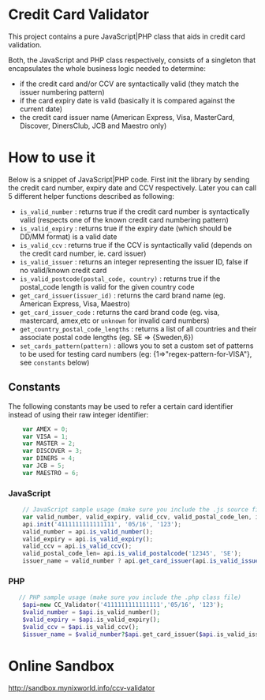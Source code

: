 # Credit Card Validator
This project contains a pure JavaScript|PHP class that aids in credit card validation.

Both, the JavaScript and PHP class respectively, consists of a singleton that encapsulates the whole business logic needed to determine:
- if the credit card and/or CCV are syntactically valid (they match the issuer numbering pattern)
- if the card expiry date is valid (basically it is compared against the current date)
- the credit card issuer name (American Express, Visa, MasterCard, Discover, DinersClub, JCB and Maestro only)

# How to use it

Below is a snippet of JavaScript|PHP code. First init the library by sending the credit card number, expiry date and CCV respectively. Later you can call 5 different helper functions described as following:
- `is_valid_number` : returns true if the credit card number is syntactically valid (respects one of the known credit card numbering pattern)
- `is_valid_expiry` : returns true if the expiry date (which should be DD/MM format) is a valid date
- `is_valid_ccv` : returns true if the CCV is syntactically valid (depends on the credit card number, ie. card issuer)
- `is_valid_issuer` : returns an integer representing the issuer ID, false if no valid/known credit card
- `is_valid_postcode(postal_code, country)` : returns true if the postal_code length is valid for the given country code 
- `get_card_issuer(issuer_id)` : returns the card brand name (eg. American Express, Visa, Maestro)
- `get_card_issuer_code` : returns the card brand code (eg. visa, mastercard, amex,etc or `unknown` for invalid card numbers)
- `get_country_postal_code_lengths` : returns a list of all countries and their associate postal code lengths (eg. SE => {Sweden,6})
- `set_cards_pattern(pattern)` : allows you to set a custom set of patterns to be used for testing card numbers (eg: {1=>"regex-pattern-for-VISA"}, see `constants` below)

## Constants
The following constants may be used to refer a certain card identifier instead of using their raw integer identifier:
```javascript
    var AMEX = 0;
    var VISA = 1;
    var MASTER = 2;
    var DISCOVER = 3;
    var DINERS = 4;
    var JCB = 5;
    var MAESTRO = 6;
```

### JavaScript
```javascript
    // JavaScript sample usage (make sure you include the .js source file)
    var valid_number, valid_expiry, valid_ccv, valid_postal_code_len, issuer_name, api = Mynix.CC_Validator;
    api.init('4111111111111111', '05/16', '123');
    valid_number = api.is_valid_number();
    valid_expiry = api.is_valid_expiry();
    valid_ccv = api.is_valid_ccv();
    valid_postal_code_len= api.is_valid_postalcode('12345', 'SE');
    issuer_name = valid_number ? api.get_card_issuer(api.is_valid_issuer()) : '';
```
### PHP
```php
   // PHP sample usage (make sure you include the .php class file)
    $api=new CC_Validator('4111111111111111','05/16', '123');
    $valid_number = $api.is_valid_number();
    $valid_expiry = $api.is_valid_expiry();
    $valid_ccv = $api.is_valid_ccv();
    $issuer_name = $valid_number?$api.get_card_issuer($api.is_valid_issuer()):'';
```

# Online Sandbox
http://sandbox.mynixworld.info/ccv-validator
